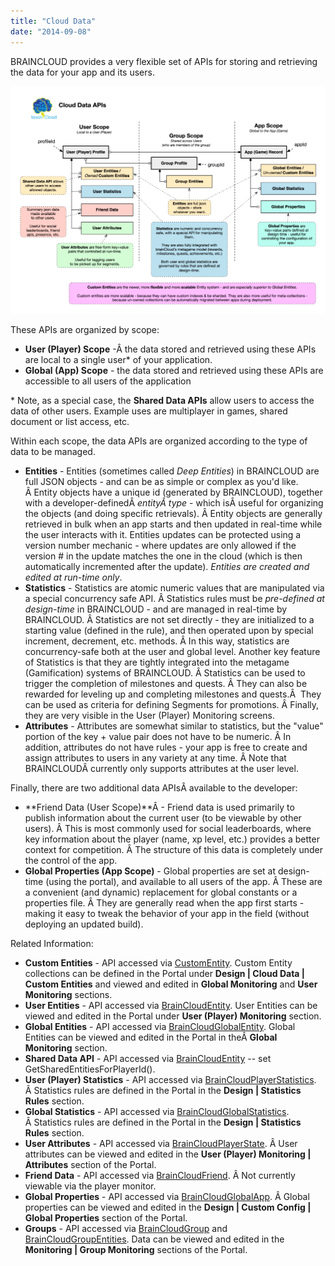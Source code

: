 ```yaml
---
title: "Cloud Data"
date: "2014-09-08"
---
```


BRAINCLOUD provides a very flexible set of APIs for storing and retrieving the data for your app and its users.

![](images/Cloud-Data-1024x741.png)

These APIs are organized by scope:

- **User (Player) Scope** -Â the data stored and retrieved using these APIs are local to a single user\* of your application.
- **Global (App) Scope** - the data stored and retrieved using these APIs are accessible to all users of the application

\* Note, as a special case, the **Shared Data APIs** allow users to access the data of other users. Example uses are multiplayer in games, shared document or list access, etc.

Within each scope, the data APIs are organized according to the type of data to be managed.

- **Entities** - Entities (sometimes called _Deep Entities_) in BRAINCLOUD are full JSON objects - and can be as simple or complex as you'd like. Â Entity objects have a unique id (generated by BRAINCLOUD), together with a developer-definedÂ _entityÂ type_ - which isÂ useful for organizing the objects (and doing specific retrievals). Â Entity objects are generally retrieved in bulk when an app starts and then updated in real-time while the user interacts with it. Entities updates can be protected using a version number mechanic - where updates are only allowed if the version # in the update matches the one in the cloud (which is then automatically incremented after the update). _Entities are created and edited at run-time only_.
- **Statistics** - Statistics are atomic numeric values that are manipulated via a special concurrency safe API. Â Statistics rules must be _pre-defined at design-time_ in BRAINCLOUD - and are managed in real-time by BRAINCLOUD. Â Statistics are not set directly - they are initialized to a starting value (defined in the rule), and then operated upon by special increment, decrement, etc. methods. Â In this way, statistics are concurrency-safe both at the user and global level. Another key feature of Statistics is that they are tightly integrated into the metagame (Gamification) systems of BRAINCLOUD. Â Statistics can be used to trigger the completion of milestones and quests. Â They can also be rewarded for leveling up and completing milestones and quests.Â  They can be used as criteria for defining Segments for promotions. Â Finally, they are very visible in the User (Player) Monitoring screens.
- **Attributes** - Attributes are somewhat similar to statistics, but the "value" portion of the key + value pair does not have to be numeric. Â In addition, attributes do not have rules - your app is free to create and assign attributes to users in any variety at any time. Â Note that BRAINCLOUDÂ currently only supports attributes at the user level.

Finally, there are two additional data APIsÂ available to the developer:

- **Friend Data (User Scope)**Â - Friend data is used primarily to publish information about the current user (to be viewable by other users). Â This is most commonly used for social leaderboards, where key information about the player (name, xp level, etc.) provides a better context for competition. Â The structure of this data is completely under the control of the app.
- **Global Properties (App Scope)** - Global properties are set at design-time (using the portal), and available to all users of the app. Â These are a convenient (and dynamic) replacement for global constants or a properties file. Â They are generally read when the app first starts - making it easy to tweak the behavior of your app in the field (without deploying an updated build).

Related Information:

- **Custom Entities** - API accessed via [CustomEntity](/api/capi/customentity). Custom Entity collections can be defined in the Portal under **Design | Cloud Data | Custom Entities** and viewed and edited in **Global Monitoring** and **User Monitoring** sections.
- **User Entities** - API accessed via [BrainCloudEntity](/api/capi/entity). User Entities can be viewed and edited in the Portal under **User (Player) Monitoring** section.
- **Global Entities** - API accessed via [BrainCloudGlobalEntity](/api/capi/globalentity). Global Entities can be viewed and edited in the Portal in theÂ **Global Monitoring** section.
- **Shared Data API** - API accessed via [BrainCloudEntity](/api/capi/entity) -- set GetSharedEntitiesForPlayerId().
- **User (Player) Statistics** - API accessed via [BrainCloudPlayerStatistics](/api/capi/playerstats). Â Statistics rules are defined in the Portal in the **Design | Statistics Rules** section.
- **Global Statistics** - API accessed via [BrainCloudGlobalStatistics](/api/capi/globalstats). Â Statistics rules are defined in the Portal in the **Design | Statistics Rules** section.
- **User Attributes** - API accessed via [BrainCloudPlayerState](/api/capi/playerstate). Â User attributes can be viewed and edited in the **User (Player) Monitoring | Attributes** section of the Portal.
- **Friend Data** - API accessed via [BrainCloudFriend](/api/capi/friend). Â Not currently viewable via the player monitor.
- **Global Properties** - API accessed via [BrainCloudGlobalApp](/api/capi/globalapp). Â Global properties can be viewed and edited in the **Design | Custom Config | Global Properties** section of the Portal.
- **Groups** - API accessed via [BrainCloudGroup](/api/capi/group) and [BrainCloudGroupEntities](/api/capi/group). Data can be viewed and edited in the **Monitoring | Group Monitoring** sections of the Portal.
